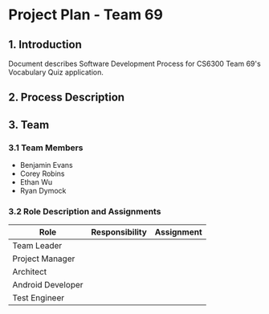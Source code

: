 # Project Plan - Team 69


## 1. Introduction

Document describes Software Development Process for CS6300 Team 69's Vocabulary Quiz application. 

## 2. Process Description

## 3. Team

### 3.1 Team Members

* Benjamin Evans
* Corey Robins
* Ethan Wu
* Ryan Dymock

### 3.2 Role Description and Assignments

| Role | Responsibility | Assignment |
| ---- | -------------- | ---------- |
| Team Leader |
| Project Manager |
| Architect |
| Android Developer |
| Test Engineer |
